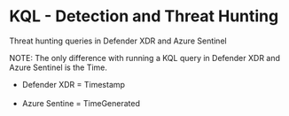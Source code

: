 # KQL - Detection and Threat Hunting
Threat hunting queries in Defender XDR and Azure Sentinel

NOTE: The only difference with running a KQL query in Defender XDR and Azure Sentinel is the Time.<br /> 
<ul>
  <li>Defender XDR = Timestamp</li><br />
  <li>Azure Sentine = TimeGenerated</li><br />
